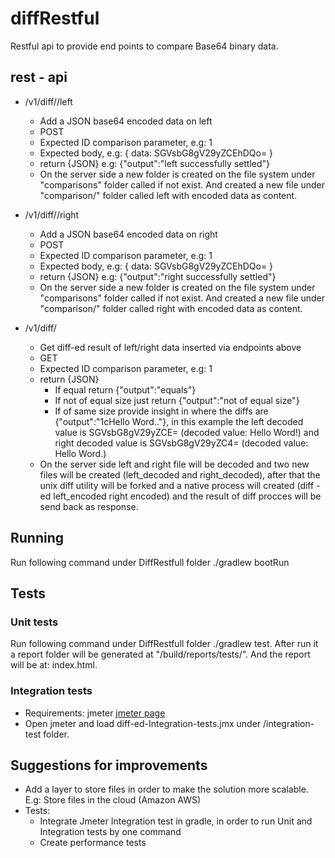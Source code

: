 # diffRestful
Restful api to provide end points to compare Base64 binary data.

## rest - api
- <host>/v1/diff/<ID>/left
    - Add a JSON base64 encoded data on left    
    - POST
    - Expected ID comparison parameter, e.g: 1
    - Expected body, e.g: { data: SGVsbG8gV29yZCEhDQo= }
    - return {JSON} e.g: {"output":"left successfully settled"}
    - On the server side a new folder is created on the file system under "comparisons" folder called <Id> if not exist. And created a new file under "comparison/<ID>" folder called left with encoded data as content.

- <host>/v1/diff/<ID>/right
    - Add a JSON base64 encoded data on right    
    - POST
    - Expected ID comparison parameter, e.g: 1
    - Expected body, e.g: { data: SGVsbG8gV29yZCEhDQo= }
    - return {JSON} e.g: {"output":"right successfully settled"}
    - On the server side a new folder is created on the file system under "comparisons" folder called <Id> if not exist. And created a new file under "comparison/<ID>" folder called right with encoded data as content.
    
- <host>/v1/diff/<ID>
    - Get diff-ed result of left/right data inserted via endpoints above
    - GET
    - Expected ID comparison parameter, e.g: 1
    - return {JSON} 
        - If equal return {"output":"equals"} 
        - If not of equal size just return {"output":"not of equal size"}
        - If of same size provide insight in where the diffs are {"output":"1cHello Word.."}, in this example the left decoded value is SGVsbG8gV29yZCE= (decoded value: Hello Word!) and right decoded value is SGVsbG8gV29yZC4= (decoded value: Hello Word.)
     - On the server side left and right file will be decoded and two new files will be created (left_decoded and right_decoded), after that the unix diff utility will be forked and a native process will created (diff -ed left_encoded right encoded) and the result of diff procces will be send back as response.
     
## Running
Run following command under DiffRestfull folder ./gradlew bootRun

## Tests

### Unit tests
Run following command under DiffRestfull folder ./gradlew test. After run it a report folder will be generated at "/build/reports/tests/". And the report will be at: index.html.

### Integration tests
- Requirements: jmeter [jmeter page](http://jmeter.apache.org/)
- Open jmeter and load diff-ed-Integration-tests.jmx under /integration-test folder.

## Suggestions for improvements
- Add a layer to store files in order to make the solution more scalable. E.g: Store files in the cloud (Amazon AWS)
- Tests:
    - Integrate Jmeter Integration test in gradle, in order to run Unit and Integration tests by one command
    - Create performance tests